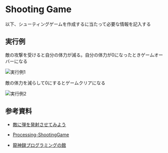 # Shooting Game

以下、シューティングゲームを作成するに当たって必要な情報を記入する

## 実行例

敵の攻撃を受けると自分の体力が減る。自分の体力が0になったときゲームオーバーになる

![実行例1](GIF/image1.gif)

敵の体力を減らして0にするとゲームクリアになる

![実行例2](GIF/image2.gif)

## 参考資料

* [敵に弾を発射させてみよう](https://bituse.info/game/shot/10)

* [Processing-ShootingGame](https://github.com/muratamuu/Processing-ShootingGame)

* [龍神録プログラミングの館](https://dixq.net/rp/)